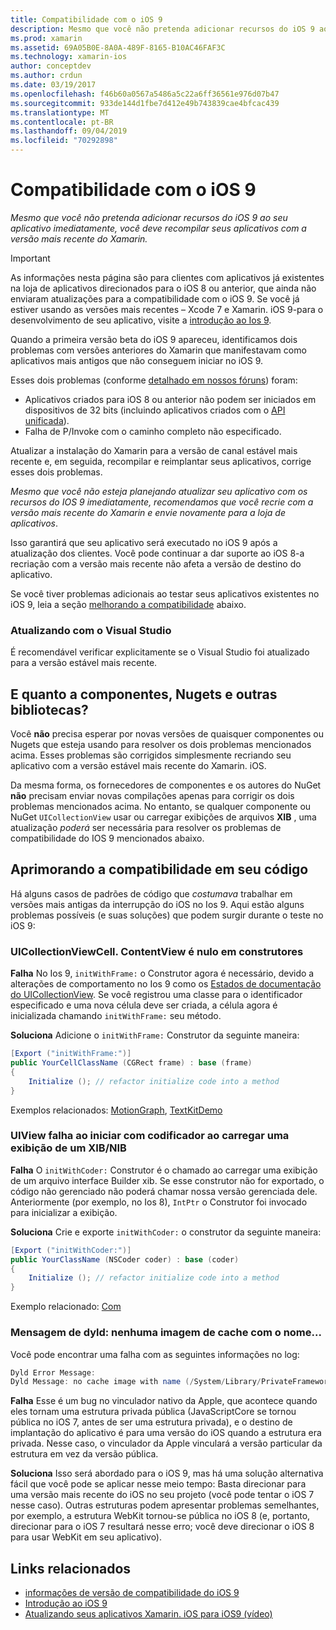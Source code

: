 ```yaml
---
title: Compatibilidade com o iOS 9
description: Mesmo que você não pretenda adicionar recursos do iOS 9 ao seu aplicativo imediatamente, você deve recompilar seus aplicativos com a versão mais recente do Xamarin.
ms.prod: xamarin
ms.assetid: 69A05B0E-8A0A-489F-8165-B10AC46FAF3C
ms.technology: xamarin-ios
author: conceptdev
ms.author: crdun
ms.date: 03/19/2017
ms.openlocfilehash: f46b60a0567a5486a5c22a6ff36561e976d07b47
ms.sourcegitcommit: 933de144d1fbe7d412e49b743839cae4bfcac439
ms.translationtype: MT
ms.contentlocale: pt-BR
ms.lasthandoff: 09/04/2019
ms.locfileid: "70292898"
---
```

# <a name="ios-9-compatibility"></a>Compatibilidade com o iOS 9

_Mesmo que você não pretenda adicionar recursos do iOS 9 ao seu aplicativo imediatamente, você deve recompilar seus aplicativos com a versão mais recente do Xamarin._

> [!IMPORTANT]
> As informações nesta página são para clientes com aplicativos já existentes na loja de aplicativos direcionados para o iOS 8 ou anterior, que ainda não enviaram atualizações para a compatibilidade com o iOS 9. Se você já estiver usando as versões mais recentes – Xcode 7 e Xamarin. iOS 9-para o desenvolvimento de seu aplicativo, visite a [introdução ao Ios 9](~/ios/platform/introduction-to-ios9/index.md).

Quando a primeira versão beta do iOS 9 apareceu, identificamos dois problemas com versões anteriores do Xamarin que manifestavam como aplicativos mais antigos que não conseguem iniciar no iOS 9.

Esses dois problemas (conforme [detalhado em nossos fóruns](http://forums.xamarin.com/discussion/comment/131529/#Comment_131529)) foram:

- Aplicativos criados para iOS 8 ou anterior não podem ser iniciados em dispositivos de 32 bits (incluindo aplicativos criados com o [API unificada](~/cross-platform/macios/unified/index.md)).
- Falha de P/Invoke com o caminho completo não especificado.

Atualizar a instalação do Xamarin para a versão de canal estável mais recente e, em seguida, recompilar e reimplantar seus aplicativos, corrige esses dois problemas.

_Mesmo que você não esteja planejando atualizar seu aplicativo com os recursos do IOS 9 imediatamente, recomendamos que você recrie com a versão mais recente do Xamarin e envie novamente para a loja de aplicativos_.



Isso garantirá que seu aplicativo será executado no iOS 9 após a atualização dos clientes.
Você pode continuar a dar suporte ao iOS 8-a recriação com a versão mais recente não afeta a versão de destino do aplicativo.

Se você tiver problemas adicionais ao testar seus aplicativos existentes no iOS 9, leia a seção [melhorando a compatibilidade](#compat) abaixo.


### <a name="updating-with-visual-studio"></a>Atualizando com o Visual Studio

É recomendável verificar explicitamente se o Visual Studio foi atualizado para a versão estável mais recente.

## <a name="what-about-components-nugets-and-other-libraries"></a>E quanto a componentes, Nugets e outras bibliotecas?

Você **não** precisa esperar por novas versões de quaisquer componentes ou Nugets que esteja usando para resolver os dois problemas mencionados acima.
Esses problemas são corrigidos simplesmente recriando seu aplicativo com a versão estável mais recente do Xamarin. iOS.

Da mesma forma, os fornecedores de componentes e os autores do NuGet **não** precisam enviar novas compilações apenas para corrigir os dois problemas mencionados acima. No entanto, se qualquer componente ou NuGet `UICollectionView` usar ou carregar exibições de arquivos **XIB** , uma atualização *poderá* ser necessária para resolver os problemas de compatibilidade do IOS 9 mencionados abaixo.


<a name="compat" />

## <a name="improving-compatibility-in-your-code"></a>Aprimorando a compatibilidade em seu código

Há alguns casos de padrões de código que *costumava* trabalhar em versões mais antigas da interrupção do iOS no Ios 9. Aqui estão alguns problemas possíveis (e suas soluções) que podem surgir durante o teste no iOS 9:

### <a name="uicollectionviewcellcontentview-is-null-in-constructors"></a>UICollectionViewCell. ContentView é nulo em construtores

**Falha** No Ios 9, `initWithFrame:` o Construtor agora é necessário, devido a alterações de comportamento no Ios 9 como os [Estados de documentação do UICollectionView](https://developer.apple.com/library/ios/documentation/UIKit/Reference/UICollectionView_class/#//apple_ref/occ/instm/UICollectionView/dequeueReusableCellWithReuseIdentifier:forIndexPath). Se você registrou uma classe para o identificador especificado e uma nova célula deve ser criada, a célula agora é inicializada chamando `initWithFrame:` seu método.

**Soluciona** Adicione o `initWithFrame:` Construtor da seguinte maneira:

```csharp
[Export ("initWithFrame:")]
public YourCellClassName (CGRect frame) : base (frame)
{
    Initialize (); // refactor initialize code into a method
}
```

Exemplos relacionados: [MotionGraph](https://github.com/xamarin/monotouch-samples/commit/3c1b7a4170c001e7290db9babb2b7a6dddeb8bcb), [TextKitDemo](https://github.com/xamarin/monotouch-samples/commit/23ea01b37326963b5ebf68bbcc1edd51c66a28d6)



### <a name="uiview-fails-to-init-with-coder-when-loading-a-view-from-a-xibnib"></a>UIView falha ao iniciar com codificador ao carregar uma exibição de um XIB/NIB

**Falha** O `initWithCoder:` Construtor é o chamado ao carregar uma exibição de um arquivo interface Builder xib. Se esse construtor não for exportado, o código não gerenciado não poderá chamar nossa versão gerenciada dele. Anteriormente (por exemplo, no Ios 8), `IntPtr` o Construtor foi invocado para inicializar a exibição.

**Soluciona** Crie e exporte `initWithCoder:` o construtor da seguinte maneira:

```csharp
[Export ("initWithCoder:")]
public YourClassName (NSCoder coder) : base (coder)
{
    Initialize (); // refactor initialize code into a method
}
```

Exemplo relacionado: [Com](https://github.com/xamarin/monotouch-samples/commit/7b81138d52e5f3f1aa3769fcb08f46122e9b6a88)


### <a name="dyld-message-no-cache-image-with-name"></a>Mensagem de dyld: nenhuma imagem de cache com o nome...

Você pode encontrar uma falha com as seguintes informações no log:

```csharp
Dyld Error Message:
Dyld Message: no cache image with name (/System/Library/PrivateFrameworks/JavaScriptCore.framework/JavaScriptCore)
```

**Falha** Esse é um bug no vinculador nativo da Apple, que acontece quando eles tornam uma estrutura privada pública (JavaScriptCore se tornou pública no iOS 7, antes de ser uma estrutura privada), e o destino de implantação do aplicativo é para uma versão do iOS quando a estrutura era privada. Nesse caso, o vinculador da Apple vinculará a versão particular da estrutura em vez da versão pública.

**Soluciona** Isso será abordado para o iOS 9, mas há uma solução alternativa fácil que você pode se aplicar nesse meio tempo: Basta direcionar para uma versão mais recente do iOS no seu projeto (você pode tentar o iOS 7 nesse caso). Outras estruturas podem apresentar problemas semelhantes, por exemplo, a estrutura WebKit tornou-se pública no iOS 8 (e, portanto, direcionar para o iOS 7 resultará nesse erro; você deve direcionar o iOS 8 para usar WebKit em seu aplicativo).



## <a name="related-links"></a>Links relacionados

- [informações de versão de compatibilidade do iOS 9](https://releases.xamarin.com/ios-hotfix-for-ios-9-preview-xcode-6/)
- [Introdução ao iOS 9](~/ios/platform/introduction-to-ios9/index.md)
- [Atualizando seus aplicativos Xamarin. iOS para iOS9 (vídeo)](https://university.xamarin.com/lightninglectures/Updating-your-XamariniOS-apps-to-iOS9)

